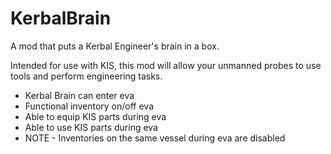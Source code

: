 KerbalBrain
==========

A mod that puts a Kerbal Engineer's brain in a box.

Intended for use with KIS, this mod will allow your unmanned probes to use tools and perform engineering tasks.

- Kerbal Brain can enter eva
- Functional inventory on/off eva
- Able to equip KIS parts during eva
- Able to use KIS parts during eva
- NOTE - Inventories on the same vessel during eva are disabled